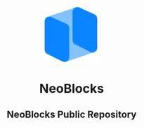 <p align="center">
    <img src="https://raw.githubusercontent.com/NeoBlocks/neoblocks/master/assets/logo/png/dark_square.png" width="128px" alt="NeoBlocks">
</p>

<h1 align="center">NeoBlocks</h1>
<h2 align="center">NeoBlocks Public Repository</h2>
